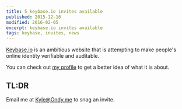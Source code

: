 ```yaml
---
title: 5 keybase.io invites available
published: 2015-12-16
modified: 2016-02-05
excerpt: keybase.io invites available
tags: keybase, invites, news
---
```


[Keybase.io](https://keybase.io/) is an ambitious website that is attempting to make people's online identity verifiable and auditable.

You can check out [my profile](https://keybase.io/kyleondy) to get a better idea of what it is about.

## TL:DR ##

Email me at [Kyle@Ondy.me](mailto:kyle@ondy.me?Subject=Keybase.io%20Invite) to snag an invite.
